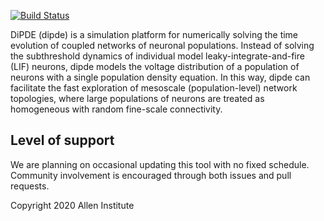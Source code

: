[![Build Status](https://travis-ci.org/AllenInstitute/dipde.svg?branch=master)](https://travis-ci.org/AllenInstitute/dipde)

DiPDE (dipde) is a simulation platform for numerically solving the time evolution of coupled networks of neuronal populations.
Instead of solving the subthreshold dynamics of individual model leaky-integrate-and-fire (LIF) neurons, dipde models the voltage distribution of a population of neurons with a single population density equation.
In this way, dipde can facilitate the fast exploration of mesoscale (population-level) network topologies, where large populations of neurons are treated as homogeneous with random fine-scale connectivity.

## Level of support

We are planning on occasional updating this tool with no fixed schedule. Community involvement is encouraged through both issues and pull requests.



Copyright 2020 Allen Institute